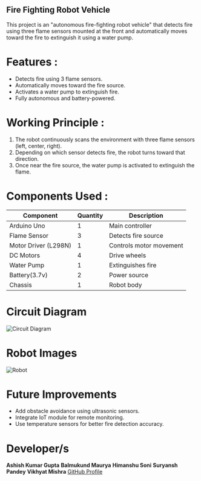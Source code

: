 ## Fire Fighting Robot Vehicle

This project is an "autonomous fire-fighting robot vehicle" that detects fire using three flame sensors mounted at the front and automatically moves toward the fire to extinguish it using a water pump.

# Features :
- Detects fire using 3 flame sensors.
- Automatically moves toward the fire source.
- Activates a water pump to extinguish fire.
- Fully autonomous and battery-powered.

# Working Principle :
1. The robot continuously scans the environment with three flame sensors (left, center, right).
2. Depending on which sensor detects fire, the robot turns toward that direction.
3. Once near the fire source, the water pump is activated to extinguish the flame.

# Components Used :
| Component | Quantity | Description |
|-----------|----------|-------------|
| Arduino Uno | 1 | Main controller |
| Flame Sensor | 3 | Detects fire source |
| Motor Driver (L298N) | 1 | Controls motor movement |
| DC Motors | 4 | Drive wheels |
| Water Pump | 1 | Extinguishes fire |
| Battery(3.7v) | 2 | Power source |
| Chassis | 1 | Robot body |

# Circuit Diagram
![Circuit Diagram](Fire-Fighting-Robot/Circuit_Diagram.png)


# Robot Images
![Robot](/fire_fighting_robot.png)

# Future Improvements
- Add obstacle avoidance using ultrasonic sensors.
- Integrate IoT module for remote monitoring.
- Use temperature sensors for better fire detection accuracy.

# Developer/s
**Ashish Kumar Gupta**
**Balmukund Maurya**
**Himanshu Soni**
**Suryansh Pandey**
**Vikhyat Mishra**
[GitHub Profile](https://github.com/ashish118258)

